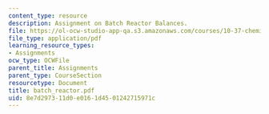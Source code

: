 ```yaml
---
content_type: resource
description: Assignment on Batch Reactor Balances.
file: https://ol-ocw-studio-app-qa.s3.amazonaws.com/courses/10-37-chemical-and-biological-reaction-engineering-spring-2007/8e7d297311d0e0161d4501242715971c_batch_reactor.pdf
file_type: application/pdf
learning_resource_types:
- Assignments
ocw_type: OCWFile
parent_title: Assignments
parent_type: CourseSection
resourcetype: Document
title: batch_reactor.pdf
uid: 8e7d2973-11d0-e016-1d45-01242715971c
---
```

